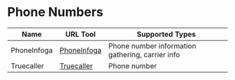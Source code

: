 # Phone Numbers

| Name                 | URL Tool                                            | Supported Types                              |
|----------------------|-----------------------------------------------------|----------------------------------------------|
| PhoneInfoga            | [PhoneInfoga](https://github.com/PhoneInfoga/PhoneInfoga)             | Phone number information gathering, carrier info            |
| Truecaller            | [Truecaller](https://www.truecaller.com)             | Phone number        |
